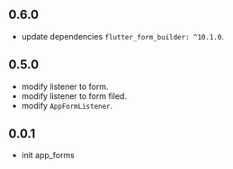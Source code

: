 ## 0.6.0
* update dependencies `flutter_form_builder: ^10.1.0`.

## 0.5.0
* modify listener to form.
* modify listener to form filed.
* modify `AppFormListener`.

## 0.0.1
* init app_forms
